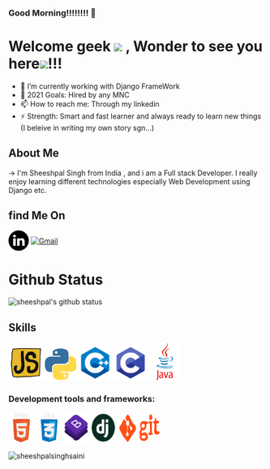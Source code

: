 ### Good Morning!!!!!!!! 👋

<h1>Welcome geek <img src="https://emojis.slackmojis.com/emojis/images/1531849430/4246/blob-sunglasses.gif?1531849430" width="30"/>
, Wonder to see you here<img src="https://raw.githubusercontent.com/MartinHeinz/MartinHeinz/master/wave.gif" width="30px">!!! </h1>

- 🌱 I’m currently working with Django FrameWork
- 🥅 2021 Goals: Hired by any MNC
- 📫 How to reach me: Through my linkedin
- ⚡ Strength: Smart and fast learner and always ready to learn new things (I beleive in writing my own story sgn...)


<h2>About Me</h2>  
-> I'm Sheeshpal Singh from India , and i am a Full stack Developer. I really enjoy learning different technologies especially Web Development using Django etc.


<h2>find Me On</h2>  
<p align="left">
  <a href="https://www.linkedin.com/in/sheeshpal-singh-33909a192/" target="_blank"><img align="center" alt="LinkedIn" src="https://github.com/sheeshpalsinghsaini/sheeshpalsinghsaini/blob/main/res/linkedin.png" height="40"></a>
  <a href="123sheeshpalsinghsaini@gmail.com" target="_blank"><img align="center" alt="Gmail" src="https://img.shields.io/badge/gmail-red.svg?&style=for-the-badge&logo=gmail&logoColor=white" /></a>
  
</p> 

<h1>Github Status</h1>


![sheeshpal's github status](https://github-readme-stats.vercel.app/api?username=sheeshpalsinghsaini&hide=issues&show_icons=true&theme=onedark)


<h2>Skills</h2>
<p>
<img src="https://github.com/sheeshpalsinghsaini/sheeshpalsinghsaini/blob/main/res/js.gif" alt="JavaScript" height="70"><img src="https://github.com/sheeshpalsinghsaini/sheeshpalsinghsaini/blob/main/res/Python.gif" alt="python" height="65"/><img src="https://github.com/sheeshpalsinghsaini/sheeshpalsinghsaini/blob/main/res/cpp.png" alt="cplusplus"height="70"/><img src="https://github.com/sheeshpalsinghsaini/sheeshpalsinghsaini/blob/main/res/c.png" alt="c"height="70"/><img src="https://raw.githubusercontent.com/devicons/devicon/master/icons/java/java-original-wordmark.svg" alt="Java" width="65" height="75"/> 
</p>
<h3>Development tools and frameworks:</h3>
<p>
  <img src="https://github.com/sheeshpalsinghsaini/sheeshpalsinghsaini/blob/main/res/html.gif" alt="html5" width="50" height="60"/> 
  <img src="https://github.com/sheeshpalsinghsaini/sheeshpalsinghsaini/blob/main/res/css.gif" alt="html5" width="50" height="60"/> 
  <img src="https://github.com/sheeshpalsinghsaini/sheeshpalsinghsaini/blob/main/res/bootstrap.gif" alt="html5" width="50" height="60"/> 
  
  <img src="https://github.com/sheeshpalsinghsaini/sheeshpalsinghsaini/blob/main/res/django.png" alt="html5" width="50" height="60"/>  
  <img src="https://github.com/sheeshpalsinghsaini/sheeshpalsinghsaini/blob/main/res/Gir.gif" alt="html5" width="85" height="60"/> 
<!--   <img src="https://camo.githubusercontent.com/1b8a779f280e099e2d67ab949dad604e25ce0d321e66474c04430201790b3874/68747470733a2f2f7777772e766563746f726c6f676f2e7a6f6e652f6c6f676f732f73716c6974652f73716c6974652d69636f6e2e737667" alt="html5" width="85" height="60"/>  -->
</p>


<img src="https://github-readme-stats.vercel.app/api/top-langs/?username=sheeshpalsinghsaini&langs_count=7&layout=compact&theme=onedark" alt="sheeshpalsinghsaini" width="500">
